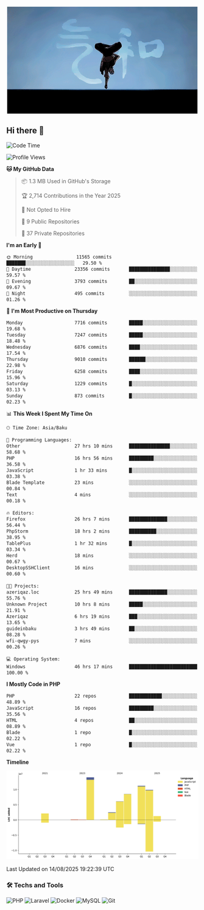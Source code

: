 <!--WALLPAPER-->
<p align='center'>
  <img src='assets/wallpapers/20.gif' alt='Banner'>
</p>
<!--/WALLPAPER-->

## Hi there 👋

<!--START_SECTION:waka-->
![Code Time](http://img.shields.io/badge/Code%20Time-123%20hrs%2030%20mins-blue)

![Profile Views](http://img.shields.io/badge/Profile%20Views-0-blue)

**🐱 My GitHub Data** 

> 📦 1.3 MB Used in GitHub's Storage 
 > 
> 🏆 2,714 Contributions in the Year 2025
 > 
> 🚫 Not Opted to Hire
 > 
> 📜 9 Public Repositories 
 > 
> 🔑 37 Private Repositories 
 > 
**I'm an Early 🐤** 

```text
🌞 Morning                11565 commits       ███████░░░░░░░░░░░░░░░░░░   29.50 % 
🌆 Daytime                23356 commits       ███████████████░░░░░░░░░░   59.57 % 
🌃 Evening                3793 commits        ██░░░░░░░░░░░░░░░░░░░░░░░   09.67 % 
🌙 Night                  495 commits         ░░░░░░░░░░░░░░░░░░░░░░░░░   01.26 % 
```
📅 **I'm Most Productive on Thursday** 

```text
Monday                   7716 commits        █████░░░░░░░░░░░░░░░░░░░░   19.68 % 
Tuesday                  7247 commits        █████░░░░░░░░░░░░░░░░░░░░   18.48 % 
Wednesday                6876 commits        ████░░░░░░░░░░░░░░░░░░░░░   17.54 % 
Thursday                 9010 commits        ██████░░░░░░░░░░░░░░░░░░░   22.98 % 
Friday                   6258 commits        ████░░░░░░░░░░░░░░░░░░░░░   15.96 % 
Saturday                 1229 commits        █░░░░░░░░░░░░░░░░░░░░░░░░   03.13 % 
Sunday                   873 commits         █░░░░░░░░░░░░░░░░░░░░░░░░   02.23 % 
```


📊 **This Week I Spent My Time On** 

```text
🕑︎ Time Zone: Asia/Baku

💬 Programming Languages: 
Other                    27 hrs 10 mins      ███████████████░░░░░░░░░░   58.68 % 
PHP                      16 hrs 56 mins      █████████░░░░░░░░░░░░░░░░   36.58 % 
JavaScript               1 hr 33 mins        █░░░░░░░░░░░░░░░░░░░░░░░░   03.38 % 
Blade Template           23 mins             ░░░░░░░░░░░░░░░░░░░░░░░░░   00.84 % 
Text                     4 mins              ░░░░░░░░░░░░░░░░░░░░░░░░░   00.18 % 

🔥 Editors: 
Firefox                  26 hrs 7 mins       ██████████████░░░░░░░░░░░   56.44 % 
PhpStorm                 18 hrs 2 mins       ██████████░░░░░░░░░░░░░░░   38.95 % 
TablePlus                1 hr 32 mins        █░░░░░░░░░░░░░░░░░░░░░░░░   03.34 % 
Herd                     18 mins             ░░░░░░░░░░░░░░░░░░░░░░░░░   00.67 % 
DesktopSSHClient         16 mins             ░░░░░░░░░░░░░░░░░░░░░░░░░   00.60 % 

🐱‍💻 Projects: 
azeriqaz.loc             25 hrs 49 mins      ██████████████░░░░░░░░░░░   55.76 % 
Unknown Project          10 hrs 8 mins       █████░░░░░░░░░░░░░░░░░░░░   21.91 % 
Azeriqaz                 6 hrs 19 mins       ███░░░░░░░░░░░░░░░░░░░░░░   13.65 % 
guideinbaku              3 hrs 49 mins       ██░░░░░░░░░░░░░░░░░░░░░░░   08.28 % 
wfi-qwgy-pys             7 mins              ░░░░░░░░░░░░░░░░░░░░░░░░░   00.26 % 

💻 Operating System: 
Windows                  46 hrs 17 mins      █████████████████████████   100.00 % 
```

**I Mostly Code in PHP** 

```text
PHP                      22 repos            ████████████░░░░░░░░░░░░░   48.89 % 
JavaScript               16 repos            █████████░░░░░░░░░░░░░░░░   35.56 % 
HTML                     4 repos             ██░░░░░░░░░░░░░░░░░░░░░░░   08.89 % 
Blade                    1 repo              █░░░░░░░░░░░░░░░░░░░░░░░░   02.22 % 
Vue                      1 repo              █░░░░░░░░░░░░░░░░░░░░░░░░   02.22 % 
```



**Timeline**

![Lines of Code chart](https://raw.githubusercontent.com/feridnesibzade/feridnesibzade/main/assets/bar_graph.png)


 Last Updated on 14/08/2025 19:22:39 UTC
<!--END_SECTION:waka-->

### 🛠️ Techs and Tools

![PHP](https://img.shields.io/badge/PHP-777BB4?style=for-the-badge&logo=php&logoColor=white)
![Laravel](https://img.shields.io/badge/Laravel-F55247?style=for-the-badge&logo=laravel&logoColor=white)
![Docker](https://img.shields.io/badge/Docker-2496ED?style=for-the-badge&logo=docker&logoColor=white)
![MySQL](https://img.shields.io/badge/MySQL-4479A1?style=for-the-badge&logo=mysql&logoColor=white)
![Git](https://img.shields.io/badge/Git-F05032?style=for-the-badge&logo=git&logoColor=white)
